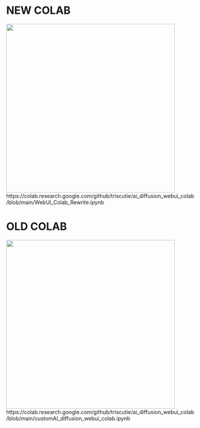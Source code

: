 # NEW COLAB
<img src="https://media.discordapp.net/attachments/813194686256644126/1066105195832021063/image.png" width=450 height=450>
https://colab.research.google.com/github/triscutie/ai_diffusion_webui_colab/blob/main/WebUI_Colab_Rewrite.ipynb

# OLD COLAB
<img src="https://cdn.discordapp.com/attachments/813194686256644126/1066105553987850440/image.png" width=450 height=450>
https://colab.research.google.com/github/triscutie/ai_diffusion_webui_colab/blob/main/customAI_diffusion_webui_colab.ipynb
